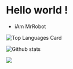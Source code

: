 
# Hello world !

- iAm <span>MrRobot</span>



![Top Languages Card](https://github-readme-stats.vercel.app/api/top-langs/?username=M2robot&layout=compact)

![Github stats](https://github-readme-stats.vercel.app/api?username=m2robot&theme=github_dark&show_icons=true&count_private=true)

![](https://komarev.com/ghpvc/?username=M2robot)
